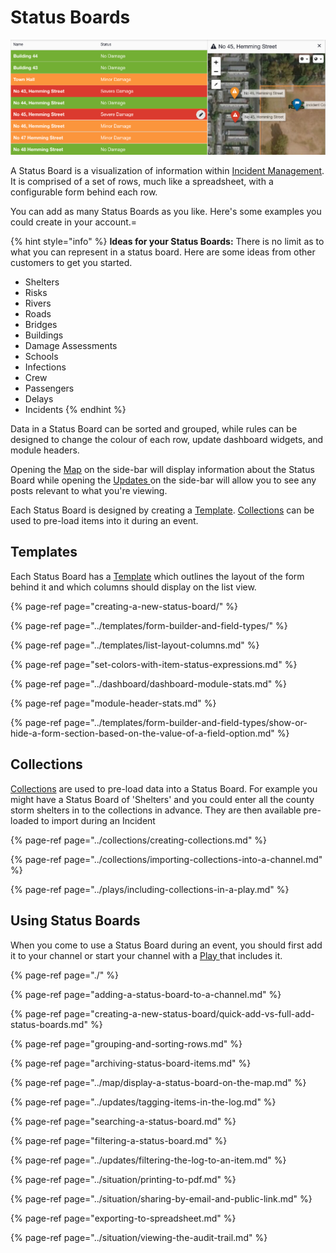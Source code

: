 # Status Boards

![](../../.gitbook/assets/status-boards.png)

A Status Board is a visualization of information within [Incident Management](../getting-started.md). It is comprised of a set of rows, much like a spreadsheet, with a configurable form behind each row.  
  
You can add as many Status Boards as you like. Here's some examples you could create in your account.=

{% hint style="info" %}
**Ideas for your Status Boards:** There is no limit as to what you can represent in a status board. Here are some ideas from other customers to get you started. 

* Shelters
* Risks
* Rivers
* Roads
* Bridges
* Buildings
* Damage Assessments
* Schools
* Infections
* Crew
* Passengers
* Delays
* Incidents 
{% endhint %}

Data in a Status Board can be sorted and grouped, while rules can be designed to change the colour of each row, update dashboard widgets, and module headers.  
  
Opening the [Map](../map/) on the side-bar will display information about the Status Board while opening the [Updates ](../updates/)on the side-bar will allow you to see any posts relevant to what you're viewing.  
  
Each Status Board is designed by creating a [Template](../templates/). [Collections](../collections/) can be used to pre-load items into it during an event.

## Templates

Each Status Board has a [Template](../templates/) which outlines the layout of the form behind it and which columns should display on the list view.

{% page-ref page="creating-a-new-status-board/" %}

{% page-ref page="../templates/form-builder-and-field-types/" %}

{% page-ref page="../templates/list-layout-columns.md" %}

{% page-ref page="set-colors-with-item-status-expressions.md" %}

{% page-ref page="../dashboard/dashboard-module-stats.md" %}

{% page-ref page="module-header-stats.md" %}

{% page-ref page="../templates/form-builder-and-field-types/show-or-hide-a-form-section-based-on-the-value-of-a-field-option.md" %}

## Collections

[Collections](../collections/) are used to pre-load data into a Status Board. For example you might have a Status Board of 'Shelters' and you could enter all the county storm shelters in to the collections in advance. They are then available pre-loaded to import during an Incident

{% page-ref page="../collections/creating-collections.md" %}

{% page-ref page="../collections/importing-collections-into-a-channel.md" %}

{% page-ref page="../plays/including-collections-in-a-play.md" %}

## Using Status Boards

When you come to use a Status Board during an event, you should first add it to your channel or start your channel with a [Play ](../plays/)that includes it.

{% page-ref page="./" %}

{% page-ref page="adding-a-status-board-to-a-channel.md" %}

{% page-ref page="creating-a-new-status-board/quick-add-vs-full-add-status-boards.md" %}

{% page-ref page="grouping-and-sorting-rows.md" %}

{% page-ref page="archiving-status-board-items.md" %}

{% page-ref page="../map/display-a-status-board-on-the-map.md" %}

{% page-ref page="../updates/tagging-items-in-the-log.md" %}

{% page-ref page="searching-a-status-board.md" %}

{% page-ref page="filtering-a-status-board.md" %}

{% page-ref page="../updates/filtering-the-log-to-an-item.md" %}

{% page-ref page="../situation/printing-to-pdf.md" %}

{% page-ref page="../situation/sharing-by-email-and-public-link.md" %}

{% page-ref page="exporting-to-spreadsheet.md" %}

{% page-ref page="../situation/viewing-the-audit-trail.md" %}



